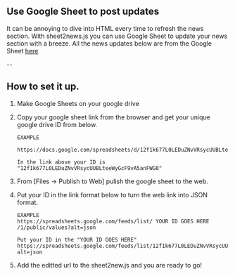## Use Google Sheet to post updates

It can be annoying to dive into HTML every time to refresh the news section. 
With sheet2news.js you can use Google Sheet to update your news section with a breeze.
All the news updates below are from the Google Sheet  [here](https://docs.google.com/spreadsheets/d/12f1k677L0LEDuZNvVRsycUUBLteeWyGcF9vA5anFWG0/edit#gid=0)

--

## How to set it up.

1. Make Google Sheets on your google drive

2. Copy your google sheet link from the browser and get your unique google drive ID from below.

    ```
    EXAMPLE
    
    https://docs.google.com/spreadsheets/d/12f1k677L0LEDuZNvVRsycUUBLteeWyGcF9vA5anFWG0/edit#gid=0
    
    In the link above your ID is "12f1k677L0LEDuZNvVRsycUUBLteeWyGcF9vA5anFWG0"

    ```

3. From [Files -> Publish to Web] pulish the google sheet to the web.

4. Put your ID in the link format below to turn the web link into JSON format.

    ```
    EXAMPLE
    https://spreadsheets.google.com/feeds/list/ YOUR ID GOES HERE /1/public/values?alt=json

    Put your ID in the "YOUR ID GOES HERE"
    https://spreadsheets.google.com/feeds/list/12f1k677L0LEDuZNvVRsycUUBLteeWyGcF9vA5anFWG0/1/public/values?alt=json
    ```
5. Add the editted url to the sheet2new.js and you are ready to go!

